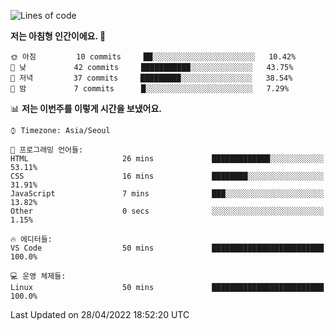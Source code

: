 <!--START_SECTION:waka-->
![Lines of code](https://img.shields.io/badge/%EC%A0%80%EB%8A%94%20%EC%97%AC%ED%83%9C%EA%B9%8C%EC%A7%80%20-32%20Thousand%20%EC%A4%84%EC%9D%98%20%EC%BD%94%EB%93%9C%EB%A5%BC%20%EC%9E%91%EC%84%B1%ED%96%88%EC%96%B4%EC%9A%94.-blue)

**저는 아침형 인간이에요. 🐤** 

```text
🌞 아침         10 commits     ██░░░░░░░░░░░░░░░░░░░░░░░   10.42% 
🌆 낮　         42 commits     ███████████░░░░░░░░░░░░░░   43.75% 
🌃 저녁         37 commits     █████████░░░░░░░░░░░░░░░░   38.54% 
🌙 밤　         7 commits      █░░░░░░░░░░░░░░░░░░░░░░░░   7.29%

```


📊 **저는 이번주를 이렇게 시간을 보냈어요.** 

```text
⌚︎ Timezone: Asia/Seoul

💬 프로그래밍 언어들: 
HTML                     26 mins             █████████████░░░░░░░░░░░░   53.11% 
CSS                      16 mins             ████████░░░░░░░░░░░░░░░░░   31.91% 
JavaScript               7 mins              ███░░░░░░░░░░░░░░░░░░░░░░   13.82% 
Other                    0 secs              ░░░░░░░░░░░░░░░░░░░░░░░░░   1.15%

🔥 에디터들: 
VS Code                  50 mins             █████████████████████████   100.0%

💻 운영 체제들: 
Linux                    50 mins             █████████████████████████   100.0%

```


 Last Updated on 28/04/2022 18:52:20 UTC
<!--END_SECTION:waka-->
